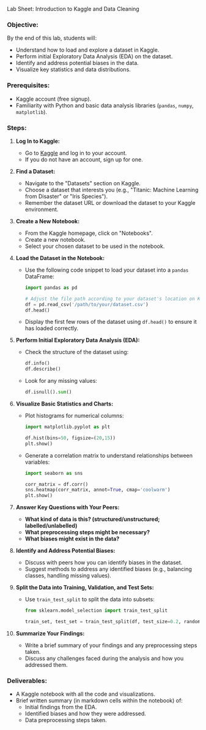 Lab Sheet: Introduction to Kaggle and Data Cleaning

### Objective:
By the end of this lab, students will:
- Understand how to load and explore a dataset in Kaggle.
- Perform initial Exploratory Data Analysis (EDA) on the dataset.
- Identify and address potential biases in the data.
- Visualize key statistics and data distributions.

### Prerequisites:
- Kaggle account (free signup).
- Familiarity with Python and basic data analysis libraries (`pandas`, `numpy`, `matplotlib`).

### Steps:
1. **Log In to Kaggle:**
   - Go to [Kaggle](https://www.kaggle.com/) and log in to your account.
   - If you do not have an account, sign up for one.

2. **Find a Dataset:**
   - Navigate to the "Datasets" section on Kaggle.
   - Choose a dataset that interests you (e.g., "Titanic: Machine Learning from Disaster" or "Iris Species").
   - Remember the dataset URL or download the dataset to your Kaggle environment.

3. **Create a New Notebook:**
   - From the Kaggle homepage, click on "Notebooks".
   - Create a new notebook.
   - Select your chosen dataset to be used in the notebook.

4. **Load the Dataset in the Notebook:**
   - Use the following code snippet to load your dataset into a `pandas` DataFrame:
     ```python
     import pandas as pd

     # Adjust the file path according to your dataset's location on Kaggle
     df = pd.read_csv('/path/to/your/dataset.csv')
     df.head()
     ```
   - Display the first few rows of the dataset using `df.head()` to ensure it has loaded correctly.

5. **Perform Initial Exploratory Data Analysis (EDA):**
   - Check the structure of the dataset using:
     ```python
     df.info()
     df.describe()
     ```
   - Look for any missing values:
     ```python
     df.isnull().sum()
     ```

6. **Visualize Basic Statistics and Charts:**
   - Plot histograms for numerical columns:
     ```python
     import matplotlib.pyplot as plt

     df.hist(bins=50, figsize=(20,15))
     plt.show()
     ```
   - Generate a correlation matrix to understand relationships between variables:
     ```python
     import seaborn as sns

     corr_matrix = df.corr()
     sns.heatmap(corr_matrix, annot=True, cmap='coolwarm')
     plt.show()
     ```

7. **Answer Key Questions with Your Peers:**
   - **What kind of data is this? (structured/unstructured; labelled/unlabelled)**
   - **What preprocessing steps might be necessary?**
   - **What biases might exist in the data?**

8. **Identify and Address Potential Biases:**
   - Discuss with peers how you can identify biases in the dataset.
   - Suggest methods to address any identified biases (e.g., balancing classes, handling missing values).

9. **Split the Data into Training, Validation, and Test Sets:**
   - Use `train_test_split` to split the data into subsets:
     ```python
     from sklearn.model_selection import train_test_split

     train_set, test_set = train_test_split(df, test_size=0.2, random_state=42)
     ```

10. **Summarize Your Findings:**
    - Write a brief summary of your findings and any preprocessing steps taken.
    - Discuss any challenges faced during the analysis and how you addressed them.

### Deliverables:
- A Kaggle notebook with all the code and visualizations.
- Brief written summary (in markdown cells within the notebook) of:
  - Initial findings from the EDA.
  - Identified biases and how they were addressed.
  - Data preprocessing steps taken.

